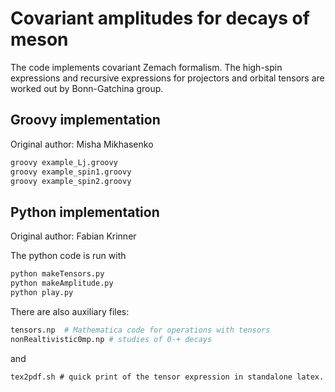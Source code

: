 # Covariant amplitudes for decays of meson

The code implements covariant Zemach formalism.
The high-spin expressions and recursive expressions for projectors and orbital tensors are worked out by
Bonn-Gatchina group.

## Groovy implementation

Original author: Misha Mikhasenko

```bash
groovy example_Lj.groovy
groovy example_spin1.groovy
groovy example_spin2.groovy
```

## Python implementation

Original author: Fabian Krinner

The python code is run with
```bash
python makeTensors.py
python makeAmplitude.py
python play.py
```

There are also auxiliary files:
```bash
tensors.np  # Mathematica code for operations with tensors
nonRealtivistic0mp.np # studies of 0-+ decays
```
and 
```
tex2pdf.sh # quick print of the tensor expression in standalone latex.
```

